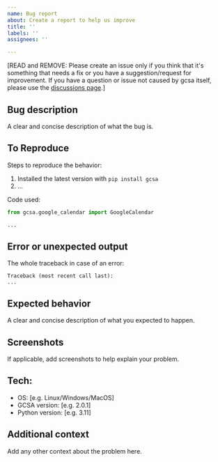 ```yaml
---
name: Bug report 
about: Create a report to help us improve 
title: ''
labels: ''
assignees: ''

---
```


[READ and REMOVE: Please create an issue only if you think that it's something that needs a fix or you have a 
suggestion/request for improvement. If you have a question or issue not caused by gcsa itself, please use 
the [discussions page](https://github.com/kuzmoyev/google-calendar-simple-api/discussions).]

## Bug description

A clear and concise description of what the bug is.

## To Reproduce

Steps to reproduce the behavior:

1. Installed the latest version with `pip install gcsa`
2. ...

Code used:

```python
from gcsa.google_calendar import GoogleCalendar

...
```

## Error or unexpected output

The whole traceback in case of an error:
```
Traceback (most recent call last): 
...
```

## Expected behavior

A clear and concise description of what you expected to happen.

## Screenshots

If applicable, add screenshots to help explain your problem.

## Tech:

- OS: [e.g. Linux/Windows/MacOS]
- GCSA version: [e.g. 2.0.1]
- Python version: [e.g. 3.11]

## Additional context

Add any other context about the problem here.
